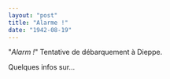```yaml
---
layout: "post"
title: "Alarme !"
date: "1942-08-19"
---
```


"<em>Alarm !</em>" Tentative de débarquement à Dieppe.


<div class="histoire"></div>

<div class="commentaire">Quelques infos sur...</div>